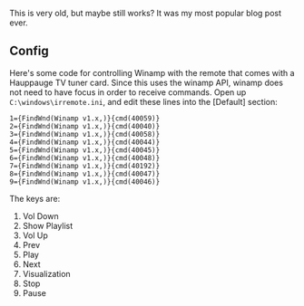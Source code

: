 <!-- njnmdoc: title="Hauppauge Remote for winamp"  -->

This is very old, but maybe still works? It was my most popular blog post ever.

## Config

Here's some code for controlling Winamp with the remote that comes with a
Hauppauge TV tuner card. Since this uses the winamp API, winamp does not need
to have focus in order to receive commands. Open up
`C:\windows\irremote.ini`, and edit these lines into the [Default]
section:

```
1={FindWnd(Winamp v1.x,)}{cmd(40059)}
2={FindWnd(Winamp v1.x,)}{cmd(40040)}
3={FindWnd(Winamp v1.x,)}{cmd(40058)}
4={FindWnd(Winamp v1.x,)}{cmd(40044)}
5={FindWnd(Winamp v1.x,)}{cmd(40045)}
6={FindWnd(Winamp v1.x,)}{cmd(40048)}
7={FindWnd(Winamp v1.x,)}{cmd(40192)}
8={FindWnd(Winamp v1.x,)}{cmd(40047)}
9={FindWnd(Winamp v1.x,)}{cmd(40046)}
```


The keys are:
<ol>
<li>    Vol Down
<li>    Show Playlist
<li>    Vol Up
<li>    Prev
<li>    Play
<li>    Next
<li>    Visualization
<li>    Stop
<li>    Pause
</ol>




